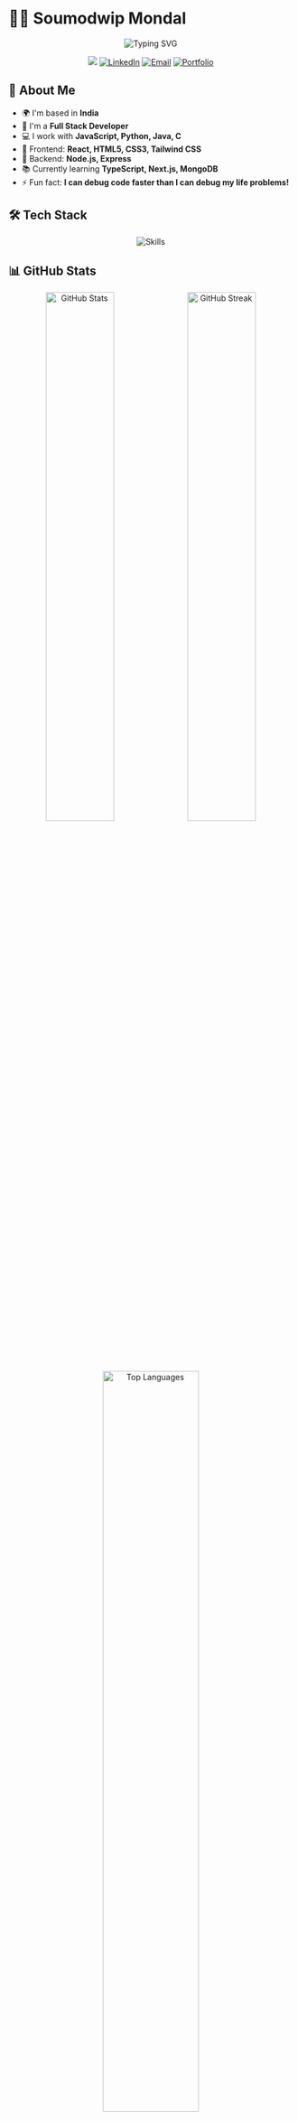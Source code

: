 # 👨‍💻 Soumodwip Mondal

<div align="center">
  <img src="https://readme-typing-svg.herokuapp.com?font=Fira+Code&weight=600&size=40&duration=3000&pause=1000&color=6C63FF&center=true&vCenter=true&random=false&width=600&height=100&lines=Full+Stack+Developer;Problem+Solver;Code+Craftsman;Continuous+Learner" alt="Typing SVG" />
</div>

<p align="center">
  <a href="https://github.com/soumodwip-mondal"><img src="https://komarev.com/ghpvc/?username=soumodwip-mondal&style=for-the-badge&color=6C63FF"></a>
  <a href="https://linkedin.com/in/soumodwip-mondal"><img src="https://img.shields.io/badge/LinkedIn-0077B5?style=for-the-badge&logo=linkedin&logoColor=white" alt="LinkedIn"></a>
  <a href="mailto:youremail@example.com"><img src="https://img.shields.io/badge/Email-D14836?style=for-the-badge&logo=gmail&logoColor=white" alt="Email"></a>
  <a href="https://soumodwip-mondal.github.io"><img src="https://img.shields.io/badge/Portfolio-4285F4?style=for-the-badge&logo=google-chrome&logoColor=white" alt="Portfolio"></a>
</p>

## 💫 About Me

- 🌍 I'm based in **India**
- 💼 I'm a **Full Stack Developer**
- 💻 I work with **JavaScript, Python, Java, C**
- 🎨 Frontend: **React, HTML5, CSS3, Tailwind CSS**
- 🔧 Backend: **Node.js, Express**
- 📚 Currently learning **TypeScript, Next.js, MongoDB**
- ⚡ Fun fact: **I can debug code faster than I can debug my life problems!**

## 🛠️ Tech Stack

<div align="center">
  <img src="https://skillicons.dev/icons?i=react,js,html,css,tailwind,nodejs,express,java,python,c,git,postman&theme=dark" alt="Skills" />
</div>

## 📊 GitHub Stats

<div align="center">
  <img src="https://github-readme-stats.vercel.app/api?username=soumodwip-mondal&show_icons=true&theme=tokyonight&hide_border=true&count_private=true" width="49%" alt="GitHub Stats" />
  <img src="https://github-readme-streak-stats.herokuapp.com/?user=soumodwip-mondal&theme=tokyonight&hide_border=true" width="49%" alt="GitHub Streak" />
</div>

<div align="center">
  <img src="https://github-readme-stats.vercel.app/api/top-langs/?username=soumodwip-mondal&layout=compact&theme=tokyonight&hide_border=true" width="58%" alt="Top Languages" />
</div>

## 🏆 GitHub Trophies

<div align="center">
  <img src="https://github-profile-trophy.vercel.app/?username=soumodwip-mondal&theme=nord&no-frame=true&margin-w=15" />
</div>

## 📌 Featured Projects

<div align="center">
  <a href="https://github.com/soumodwip-mondal/project-1">
    <img src="https://github-readme-stats.vercel.app/api/pin/?username=soumodwip-mondal&repo=project-1&theme=tokyonight&hide_border=true" />
  </a>
  <a href="https://github.com/soumodwip-mondal/project-2">
    <img src="https://github-readme-stats.vercel.app/api/pin/?username=soumodwip-mondal&repo=project-2&theme=tokyonight&hide_border=true" />
  </a>
</div>

## 📚 My Latest Blog Posts
<!-- BLOG-POST-LIST:START -->
- [The Future of Web Development - 2025 Trends](https://your-blog-link.com/post-1)
- [Mastering React: Advanced Hooks and Patterns](https://your-blog-link.com/post-2)
- [Building Scalable Backend Services with Node.js](https://your-blog-link.com/post-3)
<!-- BLOG-POST-LIST:END -->

## 📈 Contribution Graph

<div align="center">
  <img src="https://github-readme-activity-graph.vercel.app/graph?username=soumodwip-mondal&theme=tokyo-night&hide_border=true" width="98%" alt="Contribution Graph" />
</div>

<div align="center">
  <img src="https://capsule-render.vercel.app/api?type=waving&color=gradient&height=150&section=footer&animation=twinkling" width="100%" />
</div>
